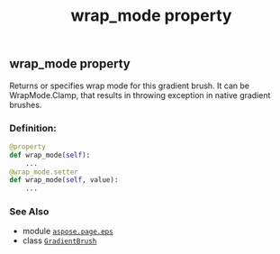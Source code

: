 ﻿---
title: wrap_mode property
second_title: Aspose.Page for Python via .NET API References
description: 
type: docs
weight: 50
url: /python-net/aspose.page.eps/gradientbrush/wrap_mode/
is_root: false
---

## wrap_mode property


Returns or specifies wrap mode for this gradient brush. It can be WrapMode.Clamp, that results in throwing exception in  native gradient brushes.
### Definition:
```python
@property
def wrap_mode(self):
    ...
@wrap_mode.setter
def wrap_mode(self, value):
    ...
```

### See Also
* module [`aspose.page.eps`](../../)
* class [`GradientBrush`](/page/python-net/aspose.page.eps/gradientbrush)
